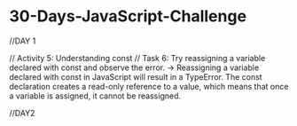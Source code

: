 # 30-Days-JavaScript-Challenge

//DAY 1

// Activity 5: Understanding const
// Task 6: Try reassigning a variable declared with const and observe the error.
-> 
Reassigning a variable declared with const in JavaScript will result in a TypeError. The const declaration creates a read-only reference to a value, which means that once a variable is assigned, it cannot be reassigned.

//DAY2

